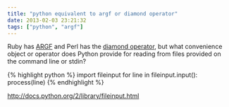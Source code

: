 ```yaml
---
title: "python equivalent to argf or diamond operator"
date: 2013-02-03 23:21:32
tags: ["python", "argf"]
---
```


<p>
Ruby has <a href="http://www.ruby-doc.org/core-1.9.3/ARGF.html">ARGF</a> and Perl has the <a href="http://perldoc.perl.org/perlop.html#I%2fO-Operators">diamond operator</a>, but what convenience object or operator does Python provide for reading from files provided on the command line or stdin?</p>

{% highlight python %}
import fileinput
for line in fileinput.input():
    process(line)
{% endhighlight %}

</p>

<p>
<a href="http://docs.python.org/2/library/fileinput.html">http://docs.python.org/2/library/fileinput.html</a>
</p>
